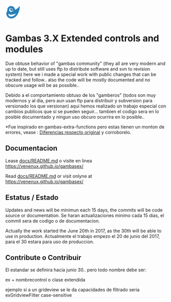 ![gambas extension icon](docs/icon.png)

# Gambas 3.X Extended controls and modules

Due obtuse behavior of "gambas community" 
(they all are very modern and up to date, but still uses ftp to distribute software and svn to revision system)
here we i made a special work with public changes that can be tracked and follow..
also the code will be mostly documented and no obscure usage will be as possible..

Debido a el comportamiento obtuso de los "gamberos"
(todos son muy modernos y al dia, pero aun usan ftp para distribuir y subversion para versionado los que versionan)
aqui hemos realizado un trabajo especial con cambios publicos que si se pueden seguir...
tambien el codigo sera en lo posible documentado y ningun uso obcuro ocurrira en lo posible..

*Fue inspirado en gambas-extra-functions pero estas tienen un monton de errores, vease
: [Diferencias respecto original](docs/exdiferenciasoriginal.md) y corroborelo.

## Documentacion

Lease [docs/README.md](docs/README.md) o visite en linea https://venenux.github.io/gambasex/

Read [docs/README.md](docs/README.md) or visit onlyne at https://venenux.github.io/gambasex/

## Estatus / Estado

Updates and news will be minimun each 15 days, the commits will be code source or documentation.
Se haran actualizaciones minimo cada 15 dias, el commit sera de codigo o de documentacion.

Actually the work started the June 20th in 2017, as the 30th will be able to use in production.
Actualmente el trabajo empezo el 20 de junio del 2017, para el 30 estara para uso de produccion.

## Contribute o Contribuir

El estandar se definira hacia junio 30.. pero todo nombre debe ser:

ex + nombrecontrol o clase extendida

ejemplo si a un grideview se le da capacidades de filtrado seria exGridviewFilter case-sensitive

